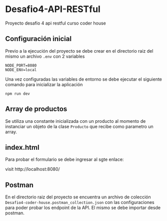 # Desafio4-API-RESTful
Proyecto desafio 4 api restful curso coder house

## Configuración inicial

Previo a la ejecución del proyecto se debe crear en el directorio raiz del mismo un archivo `.env` con 2 variables 
```
NODE_PORT=8080
NODE_ENV=local
```
Una vez configuradas las variables de entorno se debe ejecutar el siguiente comando para inicializar la aplicación

```
npm run dev
```

## Array de productos

Se utiliza una constante inicializada con un producto al momento de instanciar un objeto de la clase `Producto` que recibe como parametro un array.

## index.html

Para probar el formulario se debe ingresar al sgte enlace:

visit http://localhost:8080/

## Postman

En el directorio raiz del proyecto se encuentra un archivo de colección  `Desafio4-coder-house.postman_collection.json` con las configuraciones para poder probar los endpoint de la API. El mismo se debe importar desde postman.  
